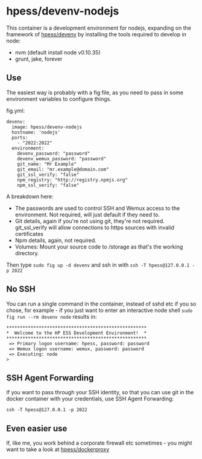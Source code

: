 # hpess/devenv-nodejs
This container is a development environment for nodejs, expanding on the framework of [hpess/devenv](https://github.com/Hewlett-Packard-ESS/docker-devenv) by installing the tools required to develop in node:
 - nvm (default install node v0.10.35)
 - grunt, jake, forever

## Use
The easiest way is probably with a fig file, as you need to pass in some environment variables to configure things.

fig.yml:
```
devenv:
  image: hpess/devenv-nodejs
  hostname: 'nodejs'
  ports:
    - "2022:2022"
  environment:
    devenv_password: "password"
    devenv_wemux_password: "password"
    git_name: "Mr Example"
    git_email: "mr.example@domain.com"
    git_ssl_verify: "false"
    npm_registry: "http://registry.npmjs.org"
    npm_ssl_verify: "false"
```
A breakdown here:
  - The passwords are used to control SSH and Wemux access to the environment.  Not required, will just default if they need to.
  - Git details, again if you're not using git, they're not required.  git_ssl_verify will allow connections to https sources with invalid certificates
  - Npm details, again, not required.
  - Volumes: Mount your source code to /storage as that's the working directory.

Then type `sudo fig up -d devenv` and ssh in with `ssh -T hpess@127.0.0.1 -p 2022`

## No SSH
You can run a single command in the container, instead of sshd etc if you so chose, for example - if you just want to enter an interactive node shell `sudo fig run --rm devenv node` results in:
```
****************************************************
*  Welcome to the HP ESS Development Environment!  *
****************************************************
 => Primary logon username: hpess, password: password
 => Wemux logon username: wemux, password: password
 => Executing: node
> 
```

## SSH Agent Forwarding
If you want to pass through your SSH identity, so that you can use git in the docker container with your credentials, use SSH Agent Forwarding:
```
ssh -T hpess@127.0.0.1 -p 2022
```

## Even easier use
If, like me, you work behind a corporate firewall etc sometimes - you might want to take a look at [hpess/dockerproxy](https://github.com/Hewlett-Packard-ESS/docker-proxy)
